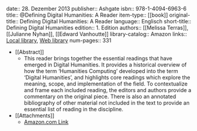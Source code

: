 date:: 28. Dezember 2013
publisher:: Ashgate
isbn:: 978-1-4094-6963-6
title:: @Defining Digital Humanities: A Reader
item-type:: [[book]]
original-title:: Defining Digital Humanities: A Reader
language:: Englisch
short-title:: Defining Digital Humanities
edition:: 1. Edition
authors:: [[Melissa Terras]], [[Julianne Nyhan]], [[Edward Vanhoutte]]
library-catalog:: Amazon
links:: [Local library](zotero://select/groups/2386895/items/TMBADKEM), [Web library](https://www.zotero.org/groups/2386895/items/TMBADKEM)
num-pages:: 331

- [[Abstract]]
	- This reader brings together the essential readings that have emerged in Digital Humanities. It provides a historical overview of how the term ‘Humanities Computing’ developed into the term ‘Digital Humanities’, and highlights core readings which explore the meaning, scope, and implementation of the field. To contextualize and frame each included reading, the editors and authors provide a commentary on the original piece. There is also an annotated bibliography of other material not included in the text to provide an essential list of reading in the discipline.
- [[Attachments]]
	- [Amazon.com Link](https://www.amazon.de/Defining-Digital-Humanities-Research-English-ebook/dp/B00GY958XA)